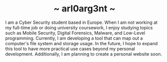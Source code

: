 <div align="center">
  <h1>~ arl0arg3nt ~</h1>
</div>

I am a Cyber Security student based in Europe. When I am not working at my full-time job or doing university coursework, I enjoy studying topics such as Mobile Security, Digital Forensics, Malware, and Low-Level programming. Currently, I am developing a tool that can map out a computer's file system and storage usage. In the future, I hope to expand this tool to have more practical use cases beyond my personal development. Additionally, I am planning to create a personal website soon.
